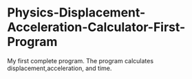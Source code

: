 # Physics-Displacement-Acceleration-Calculator-First-Program
My first complete program. The program calculates displacement,acceleration, and time.
